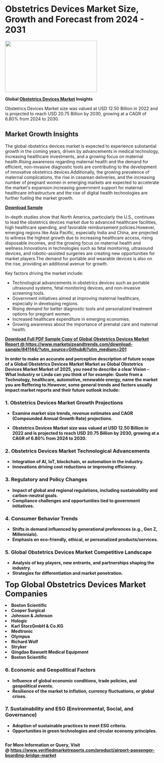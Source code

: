 <H1>Obstetrics Devices Market Size, Growth and Forecast from 2024 - 2031</H1><img class="aligncenter size-medium wp-image-584254" src="https://thirdeyenews.in/wp-content/uploads/2024/09/Global-Market-Research-300x168.jpeg" alt="" width="300" height="168" /><p><strong>Global&nbsp;<a href="https://www.marketsizeandtrends.com/download-sample/841144/?utm_source=Github8j?utm_medium=201">Obstetrics Devices Market</a> Insights</strong></p><p>Obstetrics Devices Market size was valued at USD 12.50 Billion in 2022 and is projected to reach USD 20.75 Billion by 2030, growing at a CAGR of 6.80% from 2024 to 2030.</p><p><h2>Market Growth Insights</h2> <p>The global obstetrics devices market is expected to experience substantial growth in the coming years, driven by advancements in medical technology, increasing healthcare investments, and a growing focus on maternal health.Rising awareness regarding maternal health and the demand for efficient, non-invasive diagnostic tools are contributing to the development of innovative obstetrics devices.Additionally, the growing prevalence of maternal complications, the rise in cesarean deliveries, and the increasing number of pregnant women in emerging markets are expected to accelerate the market's expansion.Increasing government support for maternal healthcare infrastructure and the rise of digital health technologies are further fueling the market growth.</p> <p><strong><a href="#">Download Sample</a></strong></p> <p>In-depth studies show that North America, particularly the U.S., continues to lead the obstetrics devices market due to advanced healthcare facilities, high healthcare spending, and favorable reimbursement policies.However, emerging regions like Asia Pacific, especially India and China, are projected to witness the highest growth due to increasing healthcare access, rising disposable incomes, and the growing focus on maternal health and wellness.Innovations in technologies such as fetal monitoring, ultrasound devices, and robotic-assisted surgeries are creating new opportunities for market players.The demand for portable and wearable devices is also on the rise, providing an additional avenue for growth.</p> <p>Key factors driving the market include:</p> <ul> <li>Technological advancements in obstetrics devices such as portable ultrasound systems, fetal monitoring devices, and non-invasive screening tools.</li> <li>Government initiatives aimed at improving maternal healthcare, especially in developing regions.</li> <li>Rising demand for better diagnostic tools and personalized treatment options for pregnant women.</li> <li>Increased healthcare expenditure in emerging economies.</li> <li>Growing awareness about the importance of prenatal care and maternal health.</li> </ul> <p><strong><a href="#"></p><p><span class=""><strong>Download Full PDF Sample Copy of Global Obstetrics Devices Market Report</strong> @ <a href="https://www.marketsizeandtrends.com/download-sample/841144/?utm_source=Github8j?utm_medium=201" target="_blank">https://www.marketsizeandtrends.com/download-sample/841144/?utm_source=Github8j?utm_medium=201</a></span></p><p>In order to make an accurate and perceptive description of future scope of a Global&nbsp;Obstetrics Devices Market Market as Global&nbsp;Obstetrics Devices Market Market of 2025, you need to describe a clear Vision &ndash; What Industry or Linda can you think of for example: Quote from a Technology, healthcare, automotive, renewable energy, name the market you are Reffering to.However, some general trends and factors usually impact market reports and their future outlook include:</p><h3>1.&nbsp;<strong>Obstetrics Devices Market Growth Projections</strong></h3><ul><li>Examine market size trends, revenue estimates and CAGR (Compounded Annual Growth Rate) projections.</li><li><p>Obstetrics Devices Market size was valued at USD 12.50 Billion in 2022 and is projected to reach USD 20.75 Billion by 2030, growing at a CAGR of 6.80% from 2024 to 2030.</p></li></ul><h3>2.&nbsp;<strong>Obstetrics Devices Market Technological Advancements</strong></h3><ul><li>Integration of AI, IoT, blockchain, or automation in the industry.</li><li>Innovations driving cost reductions or improving efficiency.</li></ul><h3>3.&nbsp;<strong>Regulatory and Policy Changes</strong></h3><ul><li>Impact of global and regional regulations, including sustainability and carbon-neutral goals.</li><li>Compliance challenges and opportunities tied to government initiatives.</li></ul><h3>4.&nbsp;<strong>Consumer Behavior Trends</strong></h3><ul><li>Shifts in demand influenced by generational preferences (e.g., Gen Z, Millennials).</li><li>Emphasis on eco-friendly, ethical, or personalized products/services.</li></ul><h3>5.&nbsp;<strong>Global Obstetrics Devices Market Competitive Landscape</strong></h3><ul><li>Analysis of key players, new entrants, and partnerships shaping the industry.</li><li>Strategies for differentiation and market penetration.</li></ul><p data-pm-slice="1 1 []"><span style="color: inherit; font-family: inherit; font-size: 25px;">Top Global Obstetrics Devices Market Companies</span></p><div class="" data-test-id=""><p><li>Boston Scientific</li><li> Cooper Surgical</li><li> Johnson & Johnson</li><li> Hologic</li><li> Karl StorzGmbH & Co.KG</li><li> Medtronic</li><li> Olympus</li><li> Richard Wolf</li><li> Stryker</li><li> Qingdao Bawuett Medical Equipment</li><li> Boston Scientific</li></p></div><h3>6.&nbsp;<strong>Economic and Geopolitical Factors</strong></h3><ul><li>Influence of global economic conditions, trade policies, and geopolitical events.</li><li>Resilience of the market to inflation, currency fluctuations, or global crises.</li></ul><h3>7.&nbsp;<strong>Sustainability and ESG (Environmental, Social, and Governance)</strong></h3><ul><li>Adoption of sustainable practices to meet ESG criteria.</li><li>Opportunities in green technologies and circular economy principles.</li></ul><h2><strong style="font-size: 14px;">For More Information or Query, Visit @&nbsp;</strong><a style="background-color: #ffffff; font-size: 14px;" href="https://www.marketsizeandtrends.com/report/obstetrics-devices-market/" target="_blank">https://www.verifiedmarketreports.com/product/airport-passenger-boarding-bridge-market</a></h2>